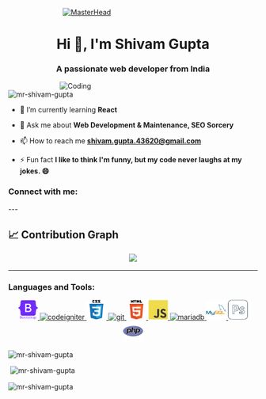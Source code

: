 &nbsp;&nbsp;&nbsp;&nbsp;&nbsp;&nbsp;&nbsp;&nbsp;&nbsp;&nbsp;&nbsp;&nbsp;&nbsp;&nbsp;&nbsp;&nbsp;&nbsp;&nbsp;&nbsp;&nbsp;&nbsp;&nbsp;&nbsp;&nbsp;&nbsp;&nbsp;&nbsp;&nbsp;[![MasterHead](https://www.keycdn.com/img/support/full-stack-development.png)](https://github.com/Mr-Shivam-Gupta/)
<h1 align="center">Hi 👋, I'm Shivam Gupta</h1>
<h3 align="center">A passionate web developer from India</h3>
<img align="right" alt="Coding" width="400" src="https://miro.medium.com/v2/resize:fit:1358/1*gReLR6hZjwyBxHmfLN1AVw.gif">

<p align="left"> <img src="https://komarev.com/ghpvc/?username=mr-shivam-gupta&label=Profile%20views&color=0e75b6&style=flat" alt="mr-shivam-gupta" /> </p>

- 🌱 I’m currently learning **React**

- 💬 Ask me about **Web Development & Maintenance, SEO Sorcery**

- 📫 How to reach me **shivam.gupta.43620@gmail.com**

- ⚡ Fun fact **I like to think I'm funny, but my code never laughs at my jokes. 😄**

<h3 align="left">Connect with me:</h3>
<p align="left">
</p>
---

## 📈 Contribution Graph  

<div align="center">
  <img src="https://github-readme-activity-graph.vercel.app/graph?username=mr-shivam-gupta&theme=react-dark&hide_border=true&bg_color=0D1117&color=00F0A8&line=00F0A8&point=FFFFFF" />
</div>  

---
<h3 align="left">Languages and Tools:</h3>
<p align="center"> <a href="https://getbootstrap.com" target="_blank" rel="noreferrer"> <img src="https://raw.githubusercontent.com/devicons/devicon/master/icons/bootstrap/bootstrap-plain-wordmark.svg" alt="bootstrap" width="40" height="40"/> </a> <a href="https://codeigniter.com" target="_blank" rel="noreferrer"> <img src="https://cdn.worldvectorlogo.com/logos/codeigniter.svg" alt="codeigniter" width="40" height="40"/> </a> <a href="https://www.w3schools.com/css/" target="_blank" rel="noreferrer"> <img src="https://raw.githubusercontent.com/devicons/devicon/master/icons/css3/css3-original-wordmark.svg" alt="css3" width="40" height="40"/> </a> <a href="https://git-scm.com/" target="_blank" rel="noreferrer"> <img src="https://www.vectorlogo.zone/logos/git-scm/git-scm-icon.svg" alt="git" width="40" height="40"/> </a> <a href="https://www.w3.org/html/" target="_blank" rel="noreferrer"> <img src="https://raw.githubusercontent.com/devicons/devicon/master/icons/html5/html5-original-wordmark.svg" alt="html5" width="40" height="40"/> </a> <a href="https://developer.mozilla.org/en-US/docs/Web/JavaScript" target="_blank" rel="noreferrer"> <img src="https://raw.githubusercontent.com/devicons/devicon/master/icons/javascript/javascript-original.svg" alt="javascript" width="40" height="40"/> </a> <a href="https://mariadb.org/" target="_blank" rel="noreferrer"> <img src="https://www.vectorlogo.zone/logos/mariadb/mariadb-icon.svg" alt="mariadb" width="40" height="40"/> </a> <a href="https://www.mysql.com/" target="_blank" rel="noreferrer"> <img src="https://raw.githubusercontent.com/devicons/devicon/master/icons/mysql/mysql-original-wordmark.svg" alt="mysql" width="40" height="40"/> </a> <a href="https://www.photoshop.com/en" target="_blank" rel="noreferrer"> <img src="https://raw.githubusercontent.com/devicons/devicon/master/icons/photoshop/photoshop-line.svg" alt="photoshop" width="40" height="40"/> </a> <a href="https://www.php.net" target="_blank" rel="noreferrer"> <img src="https://raw.githubusercontent.com/devicons/devicon/master/icons/php/php-original.svg" alt="php" width="40" height="40"/> </a> </p>

<p><img align="center" src="https://github-readme-stats.vercel.app/api/top-langs?username=mr-shivam-gupta&show_icons=true&locale=en&layout=compact" alt="mr-shivam-gupta" /></p>

<p>&nbsp;<img align="center" src="https://github-readme-stats.vercel.app/api?username=mr-shivam-gupta&show_icons=true&locale=en" alt="mr-shivam-gupta" /></p>

<p><img align="center" src="https://github-readme-streak-stats.herokuapp.com/?user=mr-shivam-gupta&" alt="mr-shivam-gupta" /></p>





